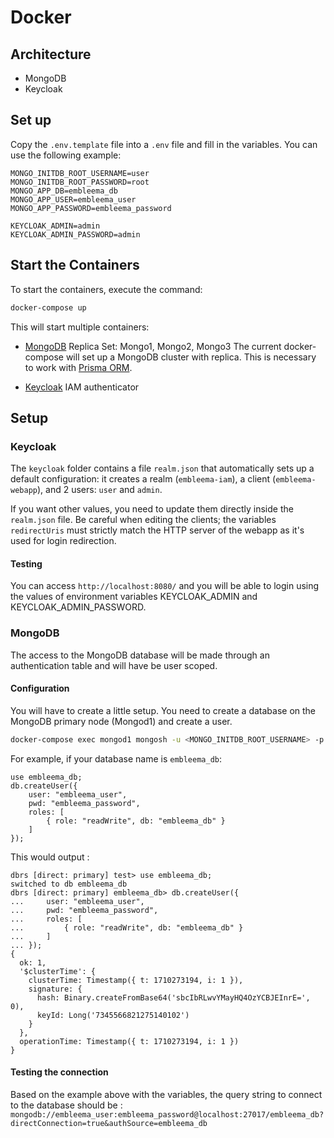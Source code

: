 # Docker 

## Architecture

- MongoDB
- Keycloak


## Set up 
Copy the `.env.template` file into a `.env` file and fill in the variables. You can use the following example:

```
MONGO_INITDB_ROOT_USERNAME=user
MONGO_INITDB_ROOT_PASSWORD=root
MONGO_APP_DB=embleema_db
MONGO_APP_USER=embleema_user
MONGO_APP_PASSWORD=embleema_password

KEYCLOAK_ADMIN=admin
KEYCLOAK_ADMIN_PASSWORD=admin
```

## Start the Containers

To start the containers, execute the command:
```bash
docker-compose up 
```

This will start multiple containers:
- [MongoDB](https://www.mongodb.com/) Replica Set: Mongo1, Mongo2, Mongo3
  The current docker-compose will set up a MongoDB cluster with replica. This is necessary to work with [Prisma ORM](https://github.com/prisma/prisma/issues/8266).


- [Keycloak](https://www.keycloak.org/) IAM authenticator

## Setup

### Keycloak

The `keycloak` folder contains a file `realm.json` that automatically sets up a default configuration: it creates a realm (`embleema-iam`), a client (`embleema-webapp`), and 2 users: `user` and `admin`.

If you want other values, you need to update them directly inside the `realm.json` file. Be careful when editing the clients; the variables `redirectUris` must strictly match the HTTP server of the webapp as it's used for login redirection.


#### Testing

You can access `http://localhost:8080/` and you will be able to login using the values of environment variables KEYCLOAK_ADMIN and KEYCLOAK_ADMIN_PASSWORD.

### MongoDB

The access to the MongoDB database will be made through an authentication table and will have be user scoped.

#### Configuration

You will have to create a little setup. You need to create a database on the MongoDB primary node (Mongod1) and create a user.

```bash
docker-compose exec mongod1 mongosh -u <MONGO_INITDB_ROOT_USERNAME> -p <MONGO_INITDB_ROOT_PASSWORD>
```

For example, if your database name is `embleema_db`:
```
use embleema_db;
db.createUser({
    user: "embleema_user",
    pwd: "embleema_password",
    roles: [
        { role: "readWrite", db: "embleema_db" }
    ]
});
```

This would output : 
```
dbrs [direct: primary] test> use embleema_db;
switched to db embleema_db
dbrs [direct: primary] embleema_db> db.createUser({
...     user: "embleema_user",
...     pwd: "embleema_password",
...     roles: [
...         { role: "readWrite", db: "embleema_db" }
...     ]
... });
{
  ok: 1,
  '$clusterTime': {
    clusterTime: Timestamp({ t: 1710273194, i: 1 }),
    signature: {
      hash: Binary.createFromBase64('sbcIbRLwvYMayHQ4OzYCBJEInrE=', 0),
      keyId: Long('7345566821275140102')
    }
  },
  operationTime: Timestamp({ t: 1710273194, i: 1 })
}
```


#### Testing the connection

Based on the example above with the variables, the query string to connect to the database should be : 
`mongodb://embleema_user:embleema_password@localhost:27017/embleema_db?directConnection=true&authSource=embleema_db`
